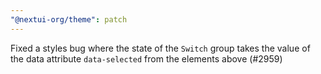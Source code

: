 ```yaml
---
"@nextui-org/theme": patch
---
```


Fixed a styles bug where the state of the `Switch` group takes the value of the data attribute `data-selected` from the elements above (#2959)
